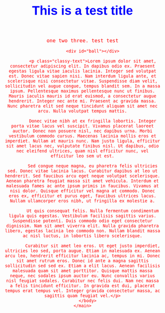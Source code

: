 <style>
	#main {
		font-family: monospace;
		font-size: 16px;
		color: red;
		text-align: center;
	}
	.title {
		font-family: sans-serif;
		color: blue;
		font-size: 40px;
	}
	.classy-text {
		font-family: serif;
	}
	#ball {
		background-color: green;
		border-radius: 50%;
		height: 200px;
		width: 200px;
		animation-name: changing;
		animation-duration: 4s;
		animation-iteration-count: infinite;
	}
	@keyframes changing {
		50% {
			background-color: blue;
		}
		75% {
			background-color: black;
		}
		100% {
			background-color: green;
		}
	}
</style>

<html>
	<main id="main">
		<header>
			<h1 class="title"><strong>This is a test title</strong></h1>
		</header>
		<body>
			<p>one two three. test test</p>
			
			<div id="ball"></div>
			
			<p class="classy-text">Lorem ipsum dolor sit amet, consectetur adipiscing elit. In dapibus odio ex. Praesent egestas ligula vitae iaculis lacinia. Integer sed volutpat est. Donec vitae sapien nisi. Nam interdum ligula ante, et scelerisque nisi consectetur vitae. Suspendisse diam velit, sollicitudin vel augue congue, tempus blandit sem. In a massa ipsum. Pellentesque maximus pellentesque nunc ut finibus. Mauris iaculis mauris id erat euismod, a consectetur augue hendrerit. Integer nec ante mi. Praesent ac gravida massa. Nunc pharetra elit sed neque tincidunt aliquam sit amet nec arcu. Nulla volutpat tempus mattis.

			Donec vitae nibh at ex fringilla lobortis. Integer porta vitae lacus vel suscipit. Vivamus placerat laoreet auctor. Donec non posuere nisl, nec dapibus urna. Morbi vestibulum commodo cursus. Maecenas lacinia mollis eros et imperdiet. Nullam at mauris nunc. Nam justo ligula, efficitur sit amet lacus nec, vulputate finibus nisl. Ut dapibus, odio nec eleifend ultrices, quam nisl efficitur nunc, vel efficitur leo sem ut est.

			Sed congue neque magna, eu pharetra felis ultricies sed. Donec vitae lacinia lacus. Curabitur dapibus at leo ut hendrerit. Sed faucibus arcu eget neque volutpat scelerisque. Aenean pharetra feugiat massa sit amet vehicula. Interdum et malesuada fames ac ante ipsum primis in faucibus. Vivamus at nisi dolor. Quisque efficitur vel magna at commodo. Donec eros ex, efficitur et purus eget, faucibus ultrices lacus. Nullam ullamcorper eros nibh, ut fringilla ex molestie a.

			Ut quis consequat felis. Nulla fermentum condimentum ligula quis egestas. Vestibulum facilisis sagittis varius. Suspendisse potenti. Duis commodo odio eget consectetur dignissim. Nam sit amet viverra elit. Nulla gravida pharetra libero, egestas lacinia leo commodo non. Nullam blandit massa ac nisl luctus, in lobortis libero scelerisque.

			Curabitur sit amet leo eros. Ut eget justo imperdiet, ultricies leo sed, porta augue. Etiam in malesuada ex. Aenean arcu leo, hendrerit efficitur lacinia ac, tempus in mi. Donec sit amet rutrum eros. Donec id ante a magna sagittis sollicitudin sed sed ex. Etiam a elit lacus. Aenean facilisis malesuada quam sit amet porttitor. Quisque mattis massa neque, nec sodales ipsum auctor eu. Nunc convallis varius nisl feugiat sodales. Curabitur nec felis dui. Nam nec massa a felis tincidunt efficitur. In gravida est dui, placerat tempus erat tempus vel. Integer gravida consectetur massa, ac sagittis quam feugiat vel.</p>
		</body>
	</main>
</html>
